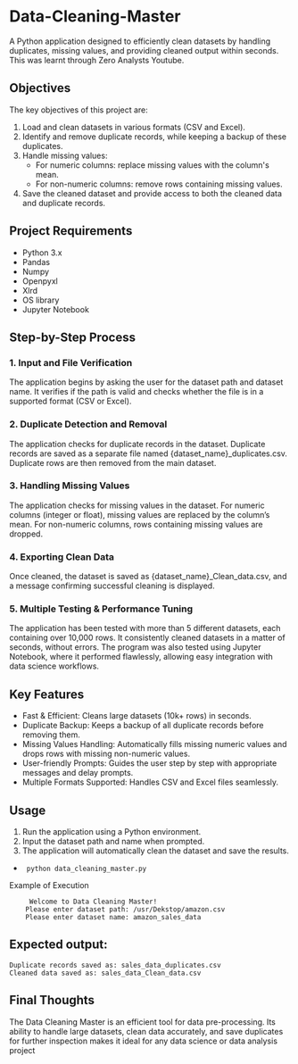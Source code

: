 # Data-Cleaning-Master
A Python application designed to efficiently clean datasets by handling duplicates, missing values, and providing cleaned output within seconds. This was learnt through Zero Analysts Youtube.

## Objectives
The key objectives of this project are:

1. Load and clean datasets in various formats (CSV and Excel).
2. Identify and remove duplicate records, while keeping a backup of these duplicates.
3. Handle missing values:
    - For numeric columns: replace missing values with the column's mean.
    - For non-numeric columns: remove rows containing missing values.
4. Save the cleaned dataset and provide access to both the cleaned data and duplicate records.
## Project Requirements
- Python 3.x
- Pandas
- Numpy
- Openpyxl
- Xlrd
- OS library
- Jupyter Notebook
## Step-by-Step Process
### 1. Input and File Verification
  The application begins by asking the user for the dataset path and dataset name.
  It verifies if the path is valid and checks whether the file is in a supported format (CSV or Excel).
### 2. Duplicate Detection and Removal
  The application checks for duplicate records in the dataset.
  Duplicate records are saved as a separate file named {dataset_name}_duplicates.csv.
  Duplicate rows are then removed from the main dataset.
### 3. Handling Missing Values
  The application checks for missing values in the dataset.
  For numeric columns (integer or float), missing values are replaced by the column’s mean.
  For non-numeric columns, rows containing missing values are dropped.
### 4. Exporting Clean Data
  Once cleaned, the dataset is saved as {dataset_name}_Clean_data.csv, and a message confirming successful cleaning is displayed.
### 5. Multiple Testing & Performance Tuning
  The application has been tested with more than 5 different datasets, each containing over 10,000 rows. It consistently cleaned datasets in a matter of seconds, without errors.
  The program was also tested using Jupyter Notebook, where it performed flawlessly, allowing easy integration with data science workflows.
## Key Features
  - Fast & Efficient: Cleans large datasets (10k+ rows) in seconds.
  - Duplicate Backup: Keeps a backup of all duplicate records before removing them.
  - Missing Values Handling: Automatically fills missing numeric values and drops rows with missing non-numeric values.
  - User-friendly Prompts: Guides the user step by step with appropriate messages and delay prompts.
  - Multiple Formats Supported: Handles CSV and Excel files seamlessly.
## Usage
1. Run the application using a Python environment.
2. Input the dataset path and name when prompted.
3. The application will automatically clean the dataset and save the results.
-      python data_cleaning_master.py
Example of Execution
```
     Welcome to Data Cleaning Master!
    Please enter dataset path: /usr/Dekstop/amazon.csv
    Please enter dataset name: amazon_sales_data
```
## Expected output:

```
Duplicate records saved as: sales_data_duplicates.csv
Cleaned data saved as: sales_data_Clean_data.csv
```
## Final Thoughts
The Data Cleaning Master is an efficient tool for data pre-processing. Its ability to handle large datasets, clean data accurately, and save duplicates for further inspection makes it ideal for any data science or data analysis project

